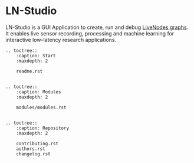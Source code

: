 # LN-Studio

LN-Studio is a GUI Application to create, run and debug [LiveNodes graphs](https://livenodes.pages.csl.uni-bremen.de/livenodes/). 
It enables live sensor recording, processing and machine learning for interactive low-latency research applications.

```{eval-rst}
.. toctree::
    :caption: Start
    :maxdepth: 2

    readme.rst


.. toctree::
    :caption: Modules
    :maxdepth: 2

    modules/modules.rst


.. toctree::
    :caption: Repository
    :maxdepth: 2

    contributing.rst
    authors.rst
    changelog.rst


```


